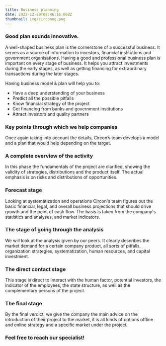 ```yaml
---
title: Business planning
date: 2022-12-29T08:46:16.068Z
thumbnail: img/circonog.png
---
```

### Good plan sounds innovative.

A well-shaped business plan is the cornerstone of a successful business. It serves as a source of information to investors, financial institutions and government organisations. Having a good and professional business plan is important on every stage of business. It helps you attract investments during the early stages, as well as getting financing for extraordinary transactions during the later stages. 

Having business model & plan will help you to:

* Have a deep understanding of your business
* Predict all the possible pitfalls
* Know financial strategy of the project
* Get financing from banks and government institutions
* Attract investors and quality partners

### Key points through which we help companies

Once again taking into account the details, Circon’s team develops a model and a plan that would help depending on the target. 

### A complete overview of the activity

In this phase the fundamentals of the project are clarified, showing the validity of strategies, distributions and the product itself. The actual emphasis is on risks and distributions of opportunities. 

### Forecast stage

Looking at systematization and operations Circon's team figures out the basic financial, legal, and overall business projections that should drive growth and the point of cash flow. The basis is taken from the company's statistics and analyses, and market indicators.

### The stage of going through the analysis

We will look at the analysis given by our peers. It clearly describes the market demand for a certain company product, all sorts of pitfalls, organization strategies, systematization, human resources, and capital investment.

### The direct contact stage

This stage is direct to interact with the human factor, potential investors, the indicator of the employees, the state structure, as well as the complementary persons of the project.

### The final stage

By the final verdict, we give the company the main advice on the introduction of their project to the market, it is all kinds of options offline and online strategy and a specific market under the project.



### Feel free to reach our specialist!
